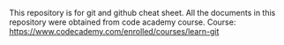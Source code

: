 This repository is for git and github cheat sheet. All the documents in this repository were obtained from code academy course.
Course: https://www.codecademy.com/enrolled/courses/learn-git
